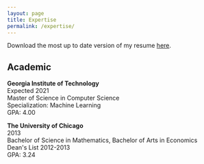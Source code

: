 ```yaml
---
layout: page
title: Expertise
permalink: /expertise/
---
```



Download the most up to date version of my resume [here](pdfs/seanlivelsberger_resume.pdf).

## Academic

**Georgia Institute of Technology**  
Expected 2021  
Master of Science in Computer Science  
Specialization: Machine Learning  
GPA: 4.00

**The University of Chicago**  
2013  
Bachelor of Science in Mathematics, Bachelor of Arts in Economics  
Dean's List 2012-2013  
GPA: 3.24  

<!-- ## Machine Learning

## Domain Knowledge

## Business Acumen

## Experimentation

## Data Visualization

## Data Engineering

## Analysis

## Software Engineering -->
